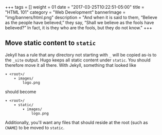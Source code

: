 +++
tags = []
weight = 01
date = "2017-03-25T10:22:51-05:00"
title = "HTML 101"
category = "Web Development"
bannerImage = "img/banners/html.png"
description = "And when it is said to them, “Believe as the people have believed,” they say, “Shall we believe as the fools have believed?” In fact, it is they who are the fools, but they do not know."
+++

## Move static content to `static`
Jekyll has a rule that any directory not starting with `_` will be copied as-is to the `_site` output. Hugo keeps all static content under `static`. You should therefore move it all there.
With Jekyll, something that looked like

    ▾ <root>/
        ▾ images/
            logo.png

should become

    ▾ <root>/
        ▾ static/
            ▾ images/
                logo.png

Additionally, you'll want any files that should reside at the root (such as `CNAME`) to be moved to `static`.
